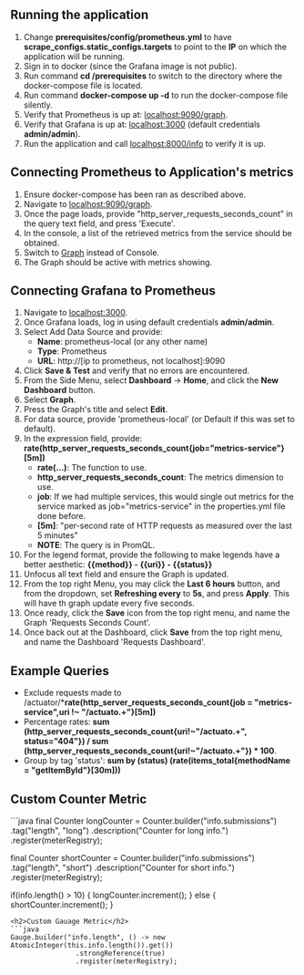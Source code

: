 <h2>Running the application</h2>
<ol>
<li>Change <b>prerequisites/config/prometheus.yml</b> to have <b>scrape_configs.static_configs.targets</b> to point to the <b>IP</b> on which the application will be running.</li>
<li>Sign in to docker (since the Grafana image is not public).</li>
<li>Run command <b>cd /prerequisites</b> to switch to the directory where the docker-compose file is located.</li>
<li>Run command <b>docker-compose up -d</b> to run the docker-compose file silently.</li>
<li>Verify that Prometheus is up at: <a href="http://localhost:9090/graph">localhost:9090/graph</a>.</li>
<li>Verify that Grafana is up at: <a href="http://localhost:3000">localhost:3000</a> (default credentials <b>admin/admin</b>).</li>
<li>Run the application and call <a href="http://localhost:8080/info">localhost:8000/info</a> to verify it is up.</li>
</ol>

<h2>Connecting Prometheus to Application's metrics</h2>
<ol>
<li>Ensure docker-compose has been ran as described above.</li>
<li>Navigate to <a href="localhost:9090/graph">localhost:9090/graph</a>.</li>
<li>Once the page loads, provide "http_server_requests_seconds_count" in the query text field, and press 'Execute'.</li>
<li>In the console, a list of the retrieved metrics from the service should be obtained.</li>
<li>Switch to <a href="http://localhost:9090/graph?g0.range_input=1h&g0.expr=http_server_requests_seconds_count&g0.tab=0">Graph</a> instead of Console.</li>
<li>The Graph should be active with metrics showing.</li>
</ol>

<h2>Connecting Grafana to Prometheus</h2>
<ol>
<li>Navigate to <a href="http://localhost:3000">localhost:3000</a>.</li>
<li>Once Grafana loads, log in using default credentials <b>admin/admin</b>.</li>
<li>
Select Add Data Source and provide:
    <ul>
        <li><b>Name</b>: prometheus-local (or any other name)</li>
        <li><b>Type</b>: Prometheus</li>
        <li><b>URL</b>: http://[ip to prometheus, not localhost]:9090</li>
    </ul>
</li>
<li>Click <b>Save & Test</b> and verify that no errors are encountered.</li>
<li>From the Side Menu, select <b>Dashboard</b> -> <b>Home</b>, and click the <b>New Dashboard</b> button.</li>
<li>Select <b>Graph</b>.</li>
<li>Press the Graph's title and select <b>Edit</b>.</li>
<li>For data source, provide 'prometheus-local' (or Default if this was set to default).</li>
<li>
In the expression field, provide: <b>rate(http_server_requests_seconds_count{job="metrics-service"}[5m])</b>
    <ul>
    <li><b>rate(...)</b>: The function to use.</li>
    <li><b>http_server_requests_seconds_count</b>: The metrics dimension to use.</li>
    <li><b>job</b>: If we had multiple services, this would single out metrics for the service marked as job="metrics-service" in the properties.yml file done before.</li>
    <li><b>[5m]</b>: "per-second rate of HTTP requests as measured over the last 5 minutes"</li>
    <li><b>NOTE</b>: The query is in PromQL.</li>
    </ul>
</li>
<li>For the legend format, provide the following to make legends have a better aesthetic: <b>{{method}} - {{uri}} - {{status}}</b></li>
<li>Unfocus all text field and ensure the Graph is updated.</li>
<li>From the top right Menu, you may click the <b>Last 6 hours</b> button, and from the dropdown, set <b>Refreshing every</b> to <b>5s</b>, and press <b>Apply</b>. This will have th graph update every five seconds.</li>
<li>Once ready, click the <b>Save</b> icon from the top right menu, and name the Graph 'Requests Seconds Count'.</li>
<li>Once back out at the Dashboard, click <b>Save</b> from the top right menu, and name the Dashboard 'Requests Dashboard'.</li>
</ol>

<h2>Example Queries</h2>
<ul>
<li>Exclude requests made to /actuator/*<b>rate(http_server_requests_seconds_count{job = "metrics-service",uri !~ "/actuato.+"}[5m])</b></li>
<li>Percentage rates: <b>sum (http_server_requests_seconds_count{uri!~"/actuato.+", status="404"}) / sum (http_server_requests_seconds_count{uri!~"/actuato.+"}) * 100</b>.</li>
<li>Group by tag 'status': <b>sum by (status) (rate(items_total{methodName = "getItemById"}[30m]))</b></li>
</ul>

<h2>Custom Counter Metric</h2>
```java
final Counter longCounter = Counter.builder("info.submissions")
                .tag("length", "long")
                .description("Counter for long info.")
                .register(meterRegistry);

final Counter shortCounter = Counter.builder("info.submissions")
        .tag("length", "short")
        .description("Counter for short info.")
        .register(meterRegistry);

if(info.length() > 10) {
    longCounter.increment();
} else {
    shortCounter.increment();
}
```
<h2>Custom Gauage Metric</h2>
```java
Gauge.builder("info.length", () -> new AtomicInteger(this.info.length()).get())
                .strongReference(true)
                .register(meterRegistry);
```